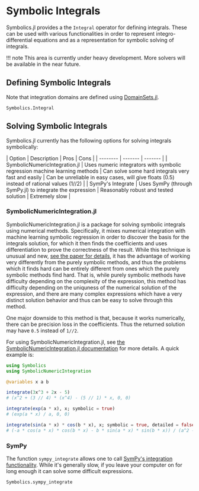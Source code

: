 # Symbolic Integrals

Symbolics.jl provides a the `Integral` operator for defining integrals. These can be used with
various functionalities in order to represent integro-differential equations and as a representation
for symbolic solving of integrals.

!!! note
    This area is currently under heavy development. More solvers will be available in the near future.

## Defining Symbolic Integrals

Note that integration domains are defined using 
[DomainSets.jl](https://github.com/JuliaApproximation/DomainSets.jl).

```@docs
Symbolics.Integral
```

## Solving Symbolic Integrals

Symbolics.jl currently has the following options for solving integrals symbolically:

| Option    | Description | Pros | Cons |
| -------- | ------- | ------- |
| SymbolicNumericIntegration.jl  | Uses numeric integrators with symbolic regression machine learning methods | Can solve some hard integrals very fast and easily | Can be unreliable in easy cases, will give floats (0.5) instead of rational values (1//2) |
| SymPy's Integrate | Uses SymPy (through SymPy.jl) to integrate the expression | Reasonably robust and tested solution | Extremely slow |

### SymbolicNumericIntegration.jl

SymbolicNumericIntegration.jl is a package for solving symbolic integrals using numerical methods. 
Specifically, it mixes numerical integration with machine learning symbolic regression in order to
discover the basis for the integrals solution, for which it then finds the coefficients and uses
differentiation to prove the correctness of the result. While this technique is unusual and new,
[see the paper for details](https://arxiv.org/abs/2201.12468v2), it has the advantage of working
very differently from the purely symbolic methods, and thus the problems which it finds hard can
be entirely different from ones which the purely symbolic methods find hard. That is, while purely
symbolic methods have difficulty depending on the complexity of the expression, this method has
difficulty depending on the uniquness of the numerical solution of the expression, and there are many
complex expressions which have a very distinct solution behavior and thus can be easy to solve through
this method.

One major downside to this method is that, because it works numerically, there can be precision loss
in the coefficients. Thus the returned solution may have `0.5` instead of `1//2`. 

For using SymbolicNumericIntegration.jl, see [the SymbolicNumericIntegration.jl documentation](https://docs.sciml.ai/SymbolicNumericIntegration/stable/) for more details. A quick example is:

```julia
using Symbolics
using SymbolicNumericIntegration

@variables x a b

integrate(3x^3 + 2x - 5)
# (x^2 + (3 // 4) * (x^4) - (5 // 1) * x, 0, 0)

integrate(exp(a * x), x; symbolic = true)
# (exp(a * x) / a, 0, 0)

integrate(sin(a * x) * cos(b * x), x; symbolic = true, detailed = false)
# (-a * cos(a * x) * cos(b * x) - b * sin(a * x) * sin(b * x)) / (a^2 - (b^2))
```

### SymPy

The function `sympy_integrate` allows one to call 
[SymPy's integration functionality](https://docs.sympy.org/latest/modules/integrals/integrals.html).
While it's generally slow, if you leave your computer on for long enough it can solve some difficult
expressions.

```@docs
Symbolics.sympy_integrate
```
